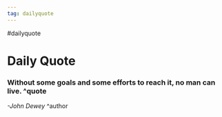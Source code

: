 ```yaml
---
tag: dailyquote
---
```


#dailyquote

# Daily Quote

### Without some goals and some efforts to reach it, no man can live. ^quote
*-John Dewey* ^author
